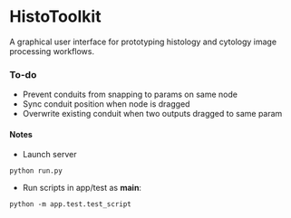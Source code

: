 # HistoToolkit

A graphical user interface for prototyping histology and cytology image processing workflows.

### To-do
* Prevent conduits from snapping to params on same node
* Sync conduit position when node is dragged
* Overwrite existing conduit when two outputs dragged to same param

#### Notes
* Launch server
```
python run.py
```

* Run scripts in app/test as __main__:
```
python -m app.test.test_script
```
